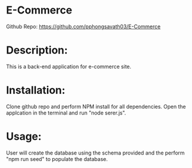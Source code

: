 # E-Commerce

Github Repo: https://github.com/pphongsavath03/E-Commerce



# Description:
This is a back-end application for e-commerce site. 



# Installation: 
Clone github repo and perform NPM install for all dependencies.  Open the applcation in the terminal and run "node serer.js".



# Usage:
User will create the database using the schema provided and the perform "npm run seed" to populate the database.

